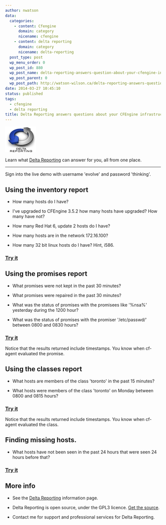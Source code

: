 ```yaml
---
author: nwatson
data:
  categories:
    - content: Cfengine
      domain: category
      nicename: cfengine
    - content: delta reporting
      domain: category
      nicename: delta-reporting
  post_type: post
  wp_menu_order: 0
  wp_post_id: 880
  wp_post_name: delta-reporting-answers-question-about-your-cfengine-infrastructure
  wp_post_parent: 0
  wp_post_path: http://watson-wilson.ca/delta-reporting-answers-question-about-your-cfengine-infrastructure/
date: 2014-03-27 10:45:10
status: published
tags:
  - cfengine
  - delta reporting
title: Delta Reporting answers questions about your CFEngine infrastructure
---
```

![dr-logo-100](/static/images/dr-logo-100.png)

Learn what [Delta Reporting](https://github.com/evolvethinking/delta_reporting) can answer for
you, all from one place.

---

Sign into the live demo with username 'evolve' and password 'thinking'.

## Using the inventory report ##

  * How many hosts do I have?

  * I've upgraded to CFEngine 3.5.2 how many hosts have upgraded? How
    many have not?

  * How many Red Hat 6, update 2 hosts do I have?

  * How many hosts are in the network 172.16.100?

  * How many 32 bit linux hosts do I have? Hint, i586.

### [Try it](http://drdemo.watson-wilson.ca/report/inventory) ###

## Using the promises report ##

  * What promises were not kept in the past 30 minutes?

  * What promises were repaired in the past 30 minutes?

  * What was the status of promises with the promisees like '%nsa%'
    yesterday during the 1200 hour?

  * What was the status of promises with the promiser '/etc/passwd/'
    between 0800 and 0830 hours?

### [Try it](http://drdemo.watson-wilson.ca/form/promises) ###

Notice that the results returned include timestamps. You know when
cf-agent evaluated the promise.

## Using the classes report ##

  * What hosts are members of the class 'toronto' in the past 15
    minutes?

  * What hosts were members of the class 'toronto' on Monday between
    0800 and 0815 hours?

### [Try it](http://drdemo.watson-wilson.ca/form/classes) ###

Notice that the results returned include timestamps. You know when
cf-agent evaluated the class.

## Finding missing hosts. ##

  * What hosts have not been seen in the past 24 hours that were seen
    24 hours before that?

### [Try it](http://drdemo.watson-wilson.ca/report/missing) ###

## More info ##

  * See the [Delta Reporting](https://github.com/evolvethinking/delta_reporting)
    information page.

  * Delta Reporting is open source, under the GPL3 licence. [Get the
    source](https://github.com/evolvethinking/delta_reporting).

  * Contact me for support and professional services for Delta Reporting.
